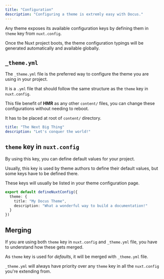 ```yaml
---
title: "Configuration"
description: "Configuring a theme is extremly easy with Docus."
---
```


Any theme exposes its available configuration keys by defining them in `theme` key from `nuxt.config`.

Once the Nuxt project boots, the theme configuration typings will be generated automatically and available globally.

## `_theme.yml`

The `_theme.yml` file is the preferred way to configure the theme you are using in your project.

It is a `.yml` file that should follow the same structure as the `theme` key in `nuxt.config`.

This file benefit of **HMR** as any other `content/` files, you can change these configurations without needing to reboot.

It has to be placed at root of `content/` directory.

```yaml [content/_theme.yml]
title: "The Next Big Thing"
description: "Let's conquer the world!"
```

## `theme` key in `nuxt.config`

By using this key, you can define default values for your project.

Usually, this key is used by theme authors to define their default values, but some keys have to be defined there.

These keys will usually be listed in your theme configuration page.

```typescript [nuxt.config.ts]
export default defineNuxtConfig({
  theme: {
    title: "My Docus Theme",
    description: "What a wonderful way to build a documentation!"
  }
})
```

## Merging

If you are using both `theme` key in `nuxt.config` and `_theme.yml` file, you have to understand how these gets merged.

As `theme` key is used for _defaults_, it will be merged with `_theme.yml` file.

`_theme.yml` will always have priority over any `theme` key in all the `nuxt.config` you're extending from.
